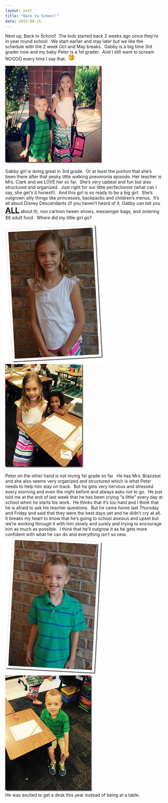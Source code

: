 ```yaml
---
layout: post
title: "Back to School!"
date: 2015-08-16
---
```


<p>Next up, Back to School!&#160; The kids started back 2 weeks ago since they’re in year round school.&#160; We start earlier and stay later but we like the schedule with the 2 week Oct and May breaks.&#160; Gabby is a big time 3rd grader now and my baby Peter is a 1st grader.&#160; And I still want to scream NOOOO every time I say that.&#160; <img class="wlEmoticon wlEmoticon-sadsmile" style="border-top-style: none; border-bottom-style: none; border-right-style: none; border-left-style: none" alt="Sad smile" src="/assets/images/wlEmoticon-sadsmile.png" /></p>  <p><a href="/assets/images/11050646_10206506112884435_9006497514967039512_n.jpg"><img title="11050646_10206506112884435_9006497514967039512_n" style="border-top: 0px; border-right: 0px; background-image: none; border-bottom: 0px; padding-top: 0px; padding-left: 0px; border-left: 0px; display: inline; padding-right: 0px" border="0" alt="11050646_10206506112884435_9006497514967039512_n" src="/assets/images/11050646_10206506112884435_9006497514967039512_n_thumb.jpg" width="310" height="311" /></a></p>  <p>Gabby girl is doing great in 3rd grade.&#160; Or at least the portion that she’s been there after that pesky little walking pneumonia episode. Her teacher is Mrs. Clark and we LOVE her so far.&#160; She’s very upbeat and fun but also structured and organized.&#160; Just right for our little perfectionist (what can I say, she get’s it honest!).&#160; And this girl is so ready to be a big girl.&#160; She’s outgrown silly things like princesses, backpacks and children’s menus.&#160; It’s all about Disney Descendants (if you haven’t heard of it, Gabby can tell you <strong><u><font size="5">ALL</font></u></strong> about it), non cartoon tween shows, messenger bags, and ordering $8 adult food.&#160; Where did my little girl go?&#160;&#160;&#160; </p>  <p><a href="/assets/images/DSC_7453.jpg"><img title="DSC_7453" style="border-top: 0px; border-right: 0px; background-image: none; border-bottom: 0px; padding-top: 0px; padding-left: 0px; border-left: 0px; display: inline; padding-right: 0px" border="0" alt="DSC_7453" src="/assets/images/DSC_7453_thumb.jpg" width="314" height="442" /></a><a href="/assets/images/11032541_10206506113204443_1449952923460472999_n.jpg"><img title="11032541_10206506113204443_1449952923460472999_n" style="border-top: 0px; border-right: 0px; background-image: none; border-bottom: 0px; padding-top: 0px; padding-left: 0px; border-left: 0px; display: inline; padding-right: 0px" border="0" alt="11032541_10206506113204443_1449952923460472999_n" src="/assets/images/11032541_10206506113204443_1449952923460472999_n_thumb.jpg" width="250" height="331" /></a></p>  <p>Peter on the other hand is not loving 1st grade so far.&#160; He has Mrs. Brazzeal and she also seems very organized and structured which is what Peter needs to help him stay on track.&#160; But he gets very nervous and stressed every morning and even the night before and always asks not to go.&#160; He just told me at the end of last week that he has been crying “a little” every day at school when he starts his work.&#160; He thinks that it’s too hard and I think that he is afraid to ask his teacher questions.&#160; But he came home last Thursday and Friday and said that they were the best days yet and he didn’t cry at all.&#160; It breaks my heart to know that he’s going to school anxious and upset but we’re working through it with him slowly and surely and trying to encourage him as much as possible.&#160; I think that he’ll outgrow it as he gets more confident with what he can do and everything isn’t so new. <a href="/assets/images/DSC_7463.jpg"><img title="DSC_7463" style="border-top: 0px; border-right: 0px; background-image: none; border-bottom: 0px; padding-top: 0px; padding-left: 0px; border-left: 0px; display: inline; padding-right: 0px" border="0" alt="DSC_7463" src="/assets/images/DSC_7463_thumb.jpg" width="312" height="439" /></a>    <br /><a href="/assets/images/11836806_10206506113004438_8615899005454405996_n.jpg"><img title="11836806_10206506113004438_8615899005454405996_n" style="border-top: 0px; border-right: 0px; background-image: none; border-bottom: 0px; padding-top: 0px; padding-left: 0px; border-left: 0px; display: inline; padding-right: 0px" border="0" alt="11836806_10206506113004438_8615899005454405996_n" src="/assets/images/11836806_10206506113004438_8615899005454405996_n_thumb.jpg" width="278" height="370" /></a>    <br />He was excited to get a desk this year instead of being at a table.&#160; </p>
